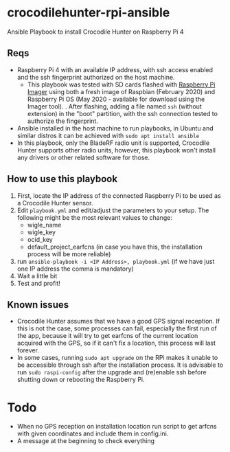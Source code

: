# crocodilehunter-rpi-ansible
Ansible Playbook to install Crocodile Hunter on Raspberry Pi 4

## Reqs
- Raspberry Pi 4 with an available IP address, with ssh access enabled and the ssh fingerprint authorized on the host machine.
  - This playbook was tested with SD cards flashed with [Raspberry Pi Imager](https://www.raspberrypi.org/downloads/) using both a fresh image of Raspbian (February 2020) and Raspberry Pi OS (May 2020 - available for download using the Imager tool). . After flashing, adding a file named ```ssh``` (without extension) in the "boot" partition, with the ssh connection tested to authorize the fingerprint.
- Ansible installed in the host machine to run playbooks, in Ubuntu and similar distros it can be achieved with ```sudo apt install ansible```
- In this playbook, only the BladeRF radio unit is supported, Crocodile Hunter supports other radio units, however, this playbook won't install any drivers or other related software for those.

## How to use this playbook

1. First, locate the IP address of the connected Raspberry Pi to be used as a Crocodile Hunter sensor.
2. Edit ```playbook.yml``` and edit/adjust the parameters to your setup. The following might be the most relevant values to change:
   -  wigle_name
   -  wigle_key
   -  ocid_key
   -  default_project_earfcns (in case you have this, the installation process will be more reliable)
3. run ```ansible-playbook -i <IP Address>, playbook.yml``` (if we have just one IP address the comma is mandatory)
4. Wait a little bit
5. Test and profit!

## Known issues

- Crocodile Hunter assumes that we have a good GPS signal reception. If this is not the case, some processes can fail, especially the first run of the app, because it will try to get earfcns of the current location acquired with the GPS, so if it can't fix a location, this process will last forever.
- In some cases, running ```sudo apt upgrade``` on the RPi makes it unable to be accessible through ssh after the installation process. It is advisable to run ```sudo raspi-config``` after the upgrade and (re)enable ssh before shutting down or rebooting the Raspberry Pi.

# Todo

- When no GPS reception on installation location run script to get arfcns with given coordinates and include them in config.ini.
- A message at the beginning to check everything